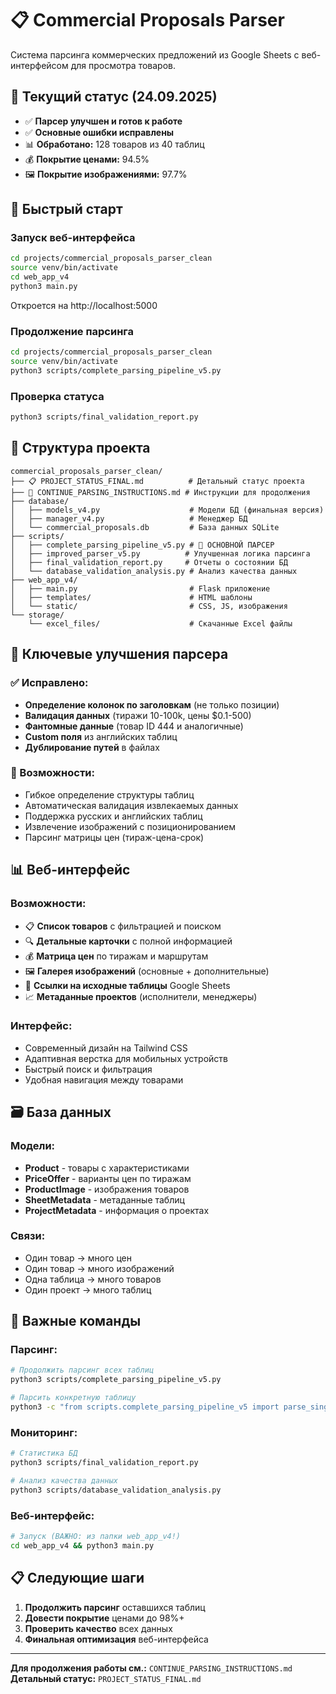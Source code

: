 # 📋 Commercial Proposals Parser

Система парсинга коммерческих предложений из Google Sheets с веб-интерфейсом для просмотра товаров.

## 🎯 Текущий статус (24.09.2025)

- ✅ **Парсер улучшен и готов к работе**
- ✅ **Основные ошибки исправлены** 
- 📊 **Обработано:** 128 товаров из 40 таблиц
- 💰 **Покрытие ценами:** 94.5%
- 🖼️ **Покрытие изображениями:** 97.7%

## 🚀 Быстрый старт

### Запуск веб-интерфейса
```bash
cd projects/commercial_proposals_parser_clean
source venv/bin/activate
cd web_app_v4
python3 main.py
```
Откроется на http://localhost:5000

### Продолжение парсинга
```bash
cd projects/commercial_proposals_parser_clean
source venv/bin/activate
python3 scripts/complete_parsing_pipeline_v5.py
```

### Проверка статуса
```bash
python3 scripts/final_validation_report.py
```

## 📁 Структура проекта

```
commercial_proposals_parser_clean/
├── 📋 PROJECT_STATUS_FINAL.md          # Детальный статус проекта
├── 🚀 CONTINUE_PARSING_INSTRUCTIONS.md # Инструкции для продолжения
├── database/
│   ├── models_v4.py                    # Модели БД (финальная версия)
│   ├── manager_v4.py                   # Менеджер БД
│   └── commercial_proposals.db         # База данных SQLite
├── scripts/
│   ├── complete_parsing_pipeline_v5.py # 🔧 ОСНОВНОЙ ПАРСЕР
│   ├── improved_parser_v5.py          # Улучшенная логика парсинга
│   ├── final_validation_report.py     # Отчеты о состоянии БД
│   └── database_validation_analysis.py # Анализ качества данных
├── web_app_v4/
│   ├── main.py                         # Flask приложение
│   ├── templates/                      # HTML шаблоны
│   └── static/                         # CSS, JS, изображения
└── storage/
    └── excel_files/                    # Скачанные Excel файлы
```

## 🔧 Ключевые улучшения парсера

### ✅ Исправлено:
- **Определение колонок по заголовкам** (не только позиции)
- **Валидация данных** (тиражи 10-100k, цены $0.1-500)
- **Фантомные данные** (товар ID 444 и аналогичные)
- **Custom поля** из английских таблиц
- **Дублирование путей** в файлах

### 🎯 Возможности:
- Гибкое определение структуры таблиц
- Автоматическая валидация извлекаемых данных
- Поддержка русских и английских таблиц
- Извлечение изображений с позиционированием
- Парсинг матрицы цен (тираж-цена-срок)

## 📊 Веб-интерфейс

### Возможности:
- 📋 **Список товаров** с фильтрацией и поиском
- 🔍 **Детальные карточки** с полной информацией
- 💰 **Матрица цен** по тиражам и маршрутам
- 🖼️ **Галерея изображений** (основные + дополнительные)
- 🔗 **Ссылки на исходные таблицы** Google Sheets
- 📈 **Метаданные проектов** (исполнители, менеджеры)

### Интерфейс:
- Современный дизайн на Tailwind CSS
- Адаптивная верстка для мобильных устройств
- Быстрый поиск и фильтрация
- Удобная навигация между товарами

## 🗃️ База данных

### Модели:
- **Product** - товары с характеристиками
- **PriceOffer** - варианты цен по тиражам
- **ProductImage** - изображения товаров
- **SheetMetadata** - метаданные таблиц
- **ProjectMetadata** - информация о проектах

### Связи:
- Один товар → много цен
- Один товар → много изображений  
- Одна таблица → много товаров
- Один проект → много таблиц

## 🚨 Важные команды

### Парсинг:
```bash
# Продолжить парсинг всех таблиц
python3 scripts/complete_parsing_pipeline_v5.py

# Парсить конкретную таблицу
python3 -c "from scripts.complete_parsing_pipeline_v5 import parse_single_sheet; parse_single_sheet('URL')"
```

### Мониторинг:
```bash
# Статистика БД
python3 scripts/final_validation_report.py

# Анализ качества данных
python3 scripts/database_validation_analysis.py
```

### Веб-интерфейс:
```bash
# Запуск (ВАЖНО: из папки web_app_v4!)
cd web_app_v4 && python3 main.py
```

## 📋 Следующие шаги

1. **Продолжить парсинг** оставшихся таблиц
2. **Довести покрытие** ценами до 98%+
3. **Проверить качество** всех данных
4. **Финальная оптимизация** веб-интерфейса

---

**Для продолжения работы см.:** `CONTINUE_PARSING_INSTRUCTIONS.md`  
**Детальный статус:** `PROJECT_STATUS_FINAL.md`